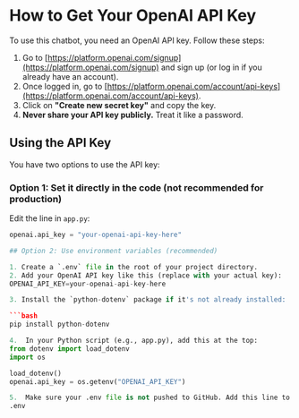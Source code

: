 # How to Get Your OpenAI API Key

To use this chatbot, you need an OpenAI API key. Follow these steps:

1. Go to [https://platform.openai.com/signup](https://platform.openai.com/signup) and sign up (or log in if you already have an account).
2. Once logged in, go to [https://platform.openai.com/account/api-keys](https://platform.openai.com/account/api-keys).
3. Click on **"Create new secret key"** and copy the key.
4. **Never share your API key publicly.** Treat it like a password.

## Using the API Key

You have two options to use the API key:

### Option 1: Set it directly in the code (not recommended for production)

Edit the line in `app.py`:

```python
openai.api_key = "your-openai-api-key-here"

## Option 2: Use environment variables (recommended)

1. Create a `.env` file in the root of your project directory.
2. Add your OpenAI API key like this (replace with your actual key):
OPENAI_API_KEY=your-openai-api-key-here

3. Install the `python-dotenv` package if it's not already installed:

```bash
pip install python-dotenv

4.	In your Python script (e.g., app.py), add this at the top:
from dotenv import load_dotenv
import os

load_dotenv()
openai.api_key = os.getenv("OPENAI_API_KEY")

5.	Make sure your .env file is not pushed to GitHub. Add this line to your .gitignore file:
.env
